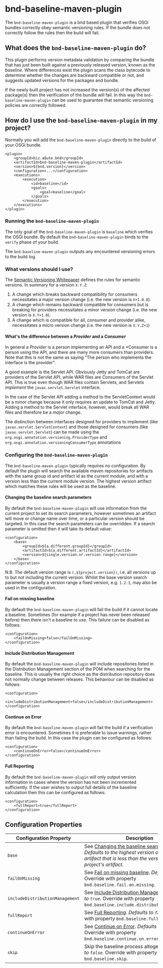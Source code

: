 # bnd-baseline-maven-plugin

The `bnd-baseline-maven-plugin` is a bnd based plugin that verifies OSGi 
bundles correctly obey semantic versioning rules. If the bundle does not
correctly follow the rules then the build will fail.

## What does the `bnd-baseline-maven-plugin` do?

This plugin performs version metadata validation by comparing the bundle
that has just been built against a previously released version, known as
the *baseline*. Where differences exist the plugin scans the class 
bytecode to determine whether the changes are backward compatible or not, 
and suggests updated versions for the packages and bundle.

If the newly built project has not increased the version(s) of the
affected package(s) then the verification of the bundle will fail. In 
this way the `bnd-baseline-maven-plugin` can be used to guarantee that
semantic versioning policies are correctly followed.

## How do I use the `bnd-baseline-maven-plugin` in my project?

Normally you will add the `bnd-baseline-maven-plugin` directly to the 
build of your OSGi bundle.

    <plugin>
        <groupId>biz.aQute.bnd</groupId>
        <artifactId>bnd-baseline-maven-plugin</artifactId>
        <version>${bnd.version}</version>
        <configuration>...</configuration>
        <executions>
            <execution>
                <id>baseline</id>
                <goals>
                    <goal>baseline</goal>
                </goals>
            </execution>
        </executions>
    </plugin>
    
### Running the `bnd-baseline-maven-plugin`

The only goal of the `bnd-baseline-maven-plugin` is `baseline` which verifies the
OSGi bundle. By default the `bnd-baseline-maven-plugin` binds to the 
`verify` phase of your build.

The `bnd-baseline-maven-plugin` outputs any encountered versioning errors to the
build log. 

### What versions should I use?

The [Semantic Versioning Whitepaper](http://www.osgi.org/wp-content/uploads/SemanticVersioning1.pdf)
defines the rules for semantic versions. In summary for a version `X.Y.Z`:

1. A change which breaks backward compatibility for consumers necessitates a major version change 
(i.e. the new version is `X+1.0.0`).
2. A change which remains backward compatible for consumers but is breaking for providers necessitates a minor version change (i.e. the new version is `X.Y+1.0`).
3. A change which is compatible for all, consumer and provider alike, necessitates a micro version change
(i.e. the new version is `X.Y.Z+1`)

#### What's the difference between a *Provider* and a *Consumer*

In general a *Provider* is a person implementing an API and a *Consumer is a person using the API, and
there are many more consumers than providers. Note that this is not the same as saying "The person who implements the interface is the provider".

A good example is the Servlet API. Obviously Jetty and TomCat are providers of the Servlet API, while
WAR files are Consumers of the Servlet API. This is true even though WAR files contain Servlets, and
Servlets *implement* the `javax.servlet.Servlet` interface.

In the case of the Servlet API adding a method to the ServletContext would be a *minor* change because it
only requires an update to TomCat and Jetty. Adding a method to the Servlet interface, however, would 
break all WAR files and therefore be a *major* change.

The distinction between interfaces designed for providers to implement (like `javax.servlet.ServletContext`)
 and those designed for consumers (like `javax.servlet.Servlet`) can be made using the 
`org.osgi.annotation.versioning.ProviderType` and `org.osgi.annotation.versioningConsumerType` annotations

### Configuring the `bnd-baseline-maven-plugin`

The `bnd-baseline-maven-plugin` typically requires no configuration. By
default the plugin will search the available maven repositories for
artifacts with the same group id and artifact id as the current module,
and with a version less than the current module version. The highest
version artifact which matches these rules will be used as the baseline.

#### Changing the baseline search parameters

By default the `bnd-baseline-maven-plugin` will use information from the
current project to set its search parameters, however sometimes an artifact
will move or change name over time, or a particular version should be 
targeted. In this case the search parameters can be overridden. If a 
search parameter is omitted then it will take its default value:

    <configuration>
        <base>
            <groupId>${a.different.groupId}</groupId>
            <artifactId>${a.different.artifactId}</artifactId>
            <version>${single.version.or.version.range}</version>
        </base>
    </configuration>

N.B. The default version range is `(,${project.version})`, i.e. all versions
up to but not including the current version. Whilst the base version search
parameter is usually a version range a fixed version, e.g. `1.2.3`,
may also be used in the configuration.

#### Fail on missing baseline

By default the `bnd-baseline-maven-plugin` will fail the build if it cannot 
locate a baseline. Sometimes (for example if a project has never been 
released before) then there isn't a baseline to use. This failure can
be disabled as follows:

    <configuration>
        <failOnMissing>false</failOnMissing>
    </configuration>

#### Include Distribution Management 

By default the `bnd-baseline-maven-plugin` will include repositories
listed in the Distribution Management section of the POM when 
searching for the baseline. This is usually the right choice as the 
distribution repository does not normally change between releases.
This behaviour can be disabled as follows:

    <configuration>
        <includeDistributionManagement>false</includeDistributionManagement>
    </configuration>

#### Continue on Error

By default the `bnd-baseline-maven-plugin` will fail the build if a
verification error is encountered. Sometimes it is preferable to issue
warnings, rather than failing the build. In this case the plugin can
be configured as follows:

    <configuration>
        <continueOnError>false</continueOnError>
    </configuration>

#### Full Reporting

By default the `bnd-baseline-maven-plugin` will only output version
information in cases where the version has not been incremented 
sufficiently. If the user wishes to output full details of the baseline
calculation then this can be configured as follows:

    <configuration>
        <fullReport>true</fullReport>
    </configuration>

## Configuration Properties

|Configuration Property | Description |
| ---                   | ---         |
|`base`                 | See [Changing the baseline search parameters](#changing-the-baseline-search-parameters). _Defaults to the highest version of the project's artifact that is less than the version of the project's artifact._|
|`failOnMissing`        | See [Fail on missing baseline](#fail-on-missing-baseline). _Defaults to `true`._ Override with property `bnd.baseline.fail.on.missing`.|
|`includeDistributionManagement`| See [Include Distribution Management](#include-distribution-management). _Defaults to `true`._ Override with property `bnd.baseline.include.distribution.management`.|
|`fullReport`           | See [Full Reporting](#full-reporting). _Defaults to `false`._ Override with property `bnd.baseline.full.report`.|
|`continueOnError`      | See [Continue on Error](#continue-on-error). _Defaults to `false`._ Override with property `bnd.baseline.continue.on.error`.|
|`skip`                 | Skip the baseline process altogether. _Defaults to `false`._ Override with property `bnd.baseline.skip`.|

